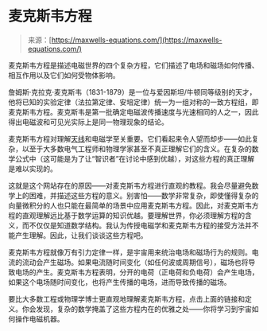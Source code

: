 <!--yml

category: 未分类

date: 2024-05-27 15:00:31

-->

# 麦克斯韦方程

> 来源：[https://maxwells-equations.com/](https://maxwells-equations.com/)

麦克斯韦方程是描述电磁世界的四个复杂方程，它们描述了电场和磁场如何传播、相互作用以及它们如何受物体影响。

詹姆斯·克拉克·麦克斯韦（1831-1879）是一位与爱因斯坦/牛顿同等级别的天才，他将已知的实验定律（法拉第定律、安培定律）统一为一组对称的一致方程组，即麦克斯韦方程。麦克斯韦是第一批确定电磁波传播速度与光速相同的人之一，因此得出电磁波和可见光实际上是同一物理现象的结论。

麦克斯韦方程对理解[天线](http://www.antenna-theory.com)和电磁学至关重要。它们看起来令人望而却步——如此复杂，以至于大多数电气工程师和物理学家甚至不真正理解它们的含义。在复杂的数学公式中（这可能是为了让“智识者”在讨论中感到优越），对这些方程的真正理解是难以实现的。

这就是这个网站存在的原因——对麦克斯韦方程进行直观的教程。我会尽量避免数学上的困难，并描述这些方程的意义。别害怕——数学非常复杂，即使懂得复杂的向量微积分的人也只能在最简单的场景中应用麦克斯韦方程。因此，对麦克斯韦方程的直观理解远比基于数学运算的知识优越。要理解世界，你必须理解方程的含义，而不仅仅是知道数学结构。我认为传授电磁学和麦克斯韦方程的接受方法并不能产生理解。因此，让我们谈谈这些方程吧。

麦克斯韦方程就像万有引力定律一样，是宇宙用来统治电场和磁场行为的规则。电流的流动会产生磁场。如果电流随时间变化（如任何波或周期信号），磁场也将导致电场的产生。麦克斯韦方程表明，分开的电荷（正电荷和负电荷）会产生电场，如果这个电场随时间变化，也将产生传播的电场，进而导致传播的磁场。

要比大多数工程或物理学博士更直观地理解麦克斯韦方程，点击上面的链接和定义。你会发现，复杂的数学掩盖了这些方程内在的优雅之处——你将学习到宇宙如何操作电磁机器。
